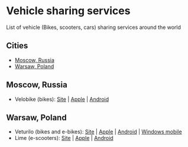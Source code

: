 # Vehicle sharing services
List of vehicle (Bikes, scooters, cars) sharing services around the world

## Cities
- [Moscow, Russia](#moscow-russia)
- [Warsaw, Poland](#warsaw-poland)

## Moscow, Russia
- Velobike (bikes):
  [Site](https://velobike.ru/en/) | [Apple](https://itunes.apple.com/ru/app/%D0%B2%D0%B5%D0%BB%D0%BE%D0%B1%D0%B0%D0%B9%D0%BA-%D0%B2%D0%B5%D0%BB%D0%BE%D0%BF%D1%80%D0%BE%D0%BA%D0%B0%D1%82-%D0%BC%D0%BE%D1%81%D0%BA%D0%B2%D1%8B/id1275651114?mt=8) | [Android](https://play.google.com/store/apps/details?id=ru.usetech.velobike&hl=ru)

## Warsaw, Poland
- Veturilo (bikes and e-bikes):
  [Site](https://www.veturilo.waw.pl/en/) | [Apple](https://itunes.apple.com/us/app/veturilo/id1202272068?l=pl&ls=1&mt=8) | [Android](https://play.google.com/store/apps/details?id=com.nextbike.veturilo) | [Windows mobile](https://www.microsoft.com/pl-pl/store/p/nextbike/9wzdncrdbxk3)
- Lime (e-scooters):
  [Site](https://www.li.me) | [Apple](https://apps.apple.com/us/app/limebike-your-ride-anytime/id1199780189?ls=1) | [Android](https://play.google.com/store/apps/details?id=com.limebike&pcampaignid=MKT-Other-global-all-co-prtnr-py-PartBadge-Mar2515-1&pcampaignid=MKT-Other-global-all-co-prtnr-py-PartBadge-Mar2515-1)
